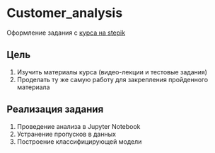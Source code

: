 # Customer_analysis
Оформление задания с [курса на stepik](https://stepik.org/course/176820/syllabus?auth=login)

## Цель
1. Изучить материалы курса (видео-лекции и тестовые задания)
2. Проделать ту же самую работу для закрепления пройденного материала

## Реализация задания
1. Проведение анализа в Jupyter Notebook
2. Устранение пропусков в данных
3. Построение классифицирующей модели
